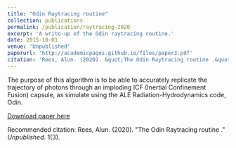 ```yaml
---
title: "Odin Raytracing routine"
collection: publications
permalink: /publication/raytracing-2020
excerpt: 'A write-up of the Odin raytracing routine.'
date: 2015-10-01
venue: 'Unpublished'
paperurl: 'http://academicpages.github.io/files/paper3.pdf'
citation: 'Rees, Alun. (2020). &quot;The Odin Raytracing routine .&quot; <i>Unpublished</i>. 1(3).'
---
```

The purpose of this algorithm is to be able to accurately replicate the trajectory of photons through an imploding ICF (Inertial Confinement Fusion) capsule, as simulate using the ALE Radiation-Hydrodynamics code, Odin.

[Download paper here](http://academicpages.github.io/files/paper3.pdf)

Recommended citation: Rees, Alun. (2020). "The Odin Raytracing routine ." <i>Unpublished</i>. 1(3).
